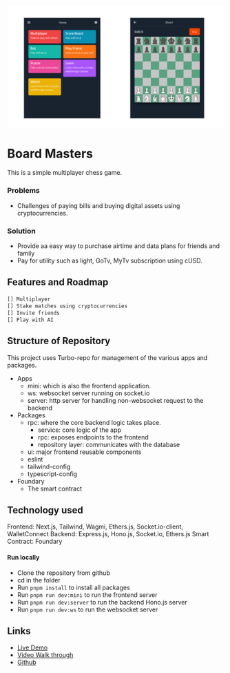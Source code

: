 ![banner](./assets/landing.png)

# Board Masters
This is a simple multiplayer chess game.

### Problems
- Challenges of paying bills and buying digital assets using cryptocurrencies.

### Solution
- Provide aa easy way to purchase airtime and data plans for friends and family
- Pay for utility such as light, GoTv, MyTv subscription using cUSD.


## Features and Roadmap
    [] Multiplayer
    [] Stake matches using cryptocurrencies
    [] Invite friends
    [] Play with AI

## Structure of Repository

This project uses Turbo-repo for management of the various apps and packages. 
- Apps
  - mini: which is also the frontend application. 
  - ws: websocket server running on socket.io
  - server: http server for handling non-websocket request to the backend
- Packages
  - rpc: where the core backend logic takes place. 
    - service: core logic of the app
    - rpc: exposes endpoints to the frontend
    - repository layer: communicates with the database
  - ui: major frontend reusable components
  - eslint
  - tailwind-config
  - typescript-config
- Foundary
  - The smart contract

## Technology used
Frontend: Next.js, Tailwind, Wagmi, Ethers.js, Socket.io-client, WalletConnect
Backend: Express.js, Hono.js, Socket.io, Ethers.js
Smart Contract: Foundary

#### Run locally
- Clone the repository from github
- cd in the folder
- Run `pnpm install` to install all packages
- Run `pnpm run dev:mini` to run the frontend server
- Run `pnpm run dev:server` to run the backend Hono.js server
- Run `pnpm run dev:ws` to run the websocket server

## Links
- [Live Demo](https://www.youtube.com/)
- [Video Walk through](https://www.youtube.com/)
- [Github](https://www.youtube.com/)



